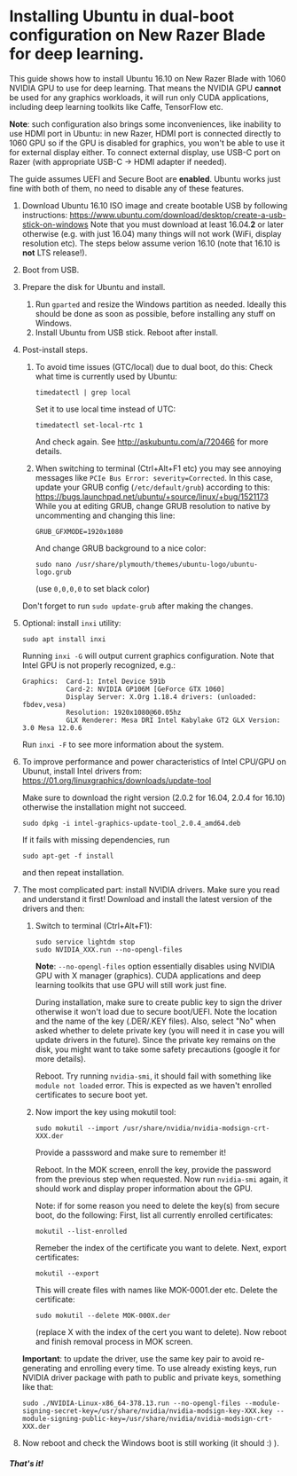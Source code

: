 # Installing Ubuntu in dual-boot configuration on New Razer Blade for deep learning.

This guide shows how to install Ubuntu 16.10 on New Razer Blade with 1060 NVIDIA GPU to use for deep learning. That means the NVIDIA GPU **cannot** be used for any graphics workloads, it will run only CUDA applications, including deep learning toolkits like Caffe, TensorFlow etc.

**Note**: such configuration also brings some inconveniences, like inability to use HDMI port in Ubuntu: in new Razer, HDMI port is connected directly to 1060 GPU so if the GPU is disabled for graphics, you won't be able to use it for external display either. To connect external display, use USB-C port on Razer (with appropriate USB-C -> HDMI adapter if needed).

The guide assumes UEFI and Secure Boot are **enabled**. Ubuntu works just fine with both of them, no need to disable any of these features.

1. Download Ubuntu 16.10 ISO image and create bootable USB by following instructions:
https://www.ubuntu.com/download/desktop/create-a-usb-stick-on-windows
Note that you must download at least 16.04.**2** or later otherwise (e.g. with just 16.04) many things will not work (WiFi, display resolution etc).
The steps below assume verion 16.10 (note that 16.10 is **not** LTS release!).

2. Boot from USB.

3. Prepare the disk for Ubuntu and install.
    1. Run ```gparted``` and resize the Windows partition as needed. Ideally this should be done as soon as possible, before installing any stuff on Windows.
    2. Install Ubuntu from USB stick. Reboot after install.

4. Post-install steps.
    1. To avoid time issues (GTC/local) due to dual boot, do this:
        Check what time is currently used by Ubuntu:
        ```
        timedatectl | grep local
        ```
        Set it to use local time instead of UTC:
        ```
        timedatectl set-local-rtc 1
        ```
        And check again.
        See http://askubuntu.com/a/720466 for more details.

    2. When switching to terminal (Ctrl+Alt+F1 etc) you may see annoying messages like ```PCIe Bus Error: severity=Corrected```.
        In this case, update your GRUB config (```/etc/default/grub```) according to this: https://bugs.launchpad.net/ubuntu/+source/linux/+bug/1521173
        While you at editing GRUB, change GRUB resolution to native by uncommenting and changing this line:
        ```
        GRUB_GFXMODE=1920x1080
        ```
        And change GRUB background to a nice color:
        ```
        sudo nano /usr/share/plymouth/themes/ubuntu-logo/ubuntu-logo.grub
        ```
        (use ```0,0,0,0``` to set black color)
    
    Don't forget to run ```sudo update-grub``` after making the changes.

5. Optional: install ```inxi``` utility:
    ```
    sudo apt install inxi
    ```
    Running ```inxi -G``` will output current graphics configuration. Note that Intel GPU is not properly recognized, e.g.:
    ```
    Graphics:  Card-1: Intel Device 591b
               Card-2: NVIDIA GP106M [GeForce GTX 1060]
               Display Server: X.Org 1.18.4 drivers: (unloaded: fbdev,vesa)
               Resolution: 1920x1080@60.05hz
               GLX Renderer: Mesa DRI Intel Kabylake GT2 GLX Version: 3.0 Mesa 12.0.6
    ```
    Run ```inxi -F``` to see more information about the system.

6. To improve performance and power characteristics of Intel CPU/GPU on Ubunut, install Intel drivers from: 
    https://01.org/linuxgraphics/downloads/update-tool

    Make sure to download the right version (2.0.2 for 16.04, 2.0.4 for 16.10) otherwise the installation might not succeed.
    ```
    sudo dpkg -i intel-graphics-update-tool_2.0.4_amd64.deb
    ```
    If it fails with missing dependencies, run
    ```
    sudo apt-get -f install
    ```
    and then repeat installation.

7. The most complicated part: install NVIDIA drivers. Make sure you read and understand it first! Download and install the latest version of the drivers and then:
    1. Switch to terminal (Ctrl+Alt+F1):
        
        ```
        sudo service lightdm stop
        sudo NVIDIA_XXX.run --no-opengl-files
        ```

        **Note**: ```--no-opengl-files``` option essentially disables using NVIDIA GPU with X manager (graphics). CUDA applications and deep learning toolkits that use GPU will still work just fine.
        
        During installation, make sure to create public key to sign the driver otherwise it won't load due to secure boot/UEFI.
        Note the location and the name of the key (.DER/.KEY files). Also, select "No" when asked whether to delete private key (you will need it in case you will update drivers in the future). Since the private key remains on the disk, you might want to take some safety precautions (google it for more details).
        
        Reboot. Try running ```nvidia-smi```, it should fail with something like ```module not loaded``` error. This is expected as we haven't enrolled certificates to secure boot yet.
    2. Now import the key using mokutil tool:
        ```
        sudo mokutil --import /usr/share/nvidia/nvidia-modsign-crt-XXX.der
        ```
        Provide a passsword and make sure to remember it!
    
        Reboot. In the MOK screen, enroll the key, provide the password from the previous step when requested.
        Now run ```nvidia-smi``` again, it should work and display proper information about the GPU.
        
        Note: if for some reason you need to delete the key(s) from secure boot, do the following:
        First, list all currently enrolled certificates:
        ```
        mokutil --list-enrolled
        ```
        Remeber the index of the certificate you want to delete.
        Next, export certificates:
        ```
        mokutil --export
        ```
        This will create files with names like MOK-0001.der etc.
        Delete the certificate:
        ```
        sudo mokutil --delete MOK-000X.der
        ```
        (replace X with the index of the cert you want to delete). Now reboot and finish removal process in MOK screen.

    **Important**: to update the driver, use the same key pair to avoid re-generating and enrolling every time.
    To use already existing keys, run NVIDIA driver package with path to public and private keys, something like that:
    ```
    sudo ./NVIDIA-Linux-x86_64-378.13.run --no-opengl-files --module-signing-secret-key=/usr/share/nvidia/nvidia-modsign-key-XXX.key --module-signing-public-key=/usr/share/nvidia/nvidia-modsign-crt-XXX.der
    ```
8. Now reboot and check the Windows boot is still working (it should :) ).

##### That's it!
